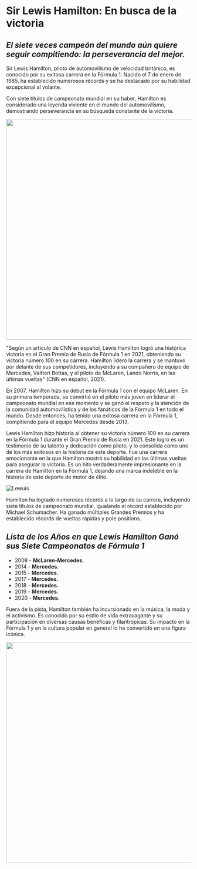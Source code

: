 #  Sir Lewis Hamilton: En busca de la victoria

## ***El siete veces campeón del mundo aún quiere seguir compitiendo: la perseverancia del mejor.***

Sir Lewis Hamilton, piloto de automovilismo de velocidad británico, es conocido por su exitosa carrera en la Fórmula 1. Nacido el 7 de enero de 1985, ha establecido numerosos récords y se ha destacado por su habilidad excepcional al volante. 

Con siete títulos de campeonato mundial en su haber, Hamilton es considerado una leyenda viviente en el mundo del automovilismo, demostrando perseverancia en su búsqueda constante de la victoria.

<p align="center"> <img src="https://www.eluniverso.com/resizer/ux2d-ESvsX2kV0XMc3kJsi8_KuI=/0x0:3309x2410/920x670/filters:quality(70)/cloudfront-us-east-1.images.arcpublishing.com/eluniverso/3VH46OASMBLHZJ6WWQ7VVHCRV4.jpg" width="600">

 
"Según un artículo de CNN en español, Lewis Hamilton logró una histórica victoria en el Gran Premio de Rusia de Fórmula 1 en 2021, obteniendo su victoria número 100 en su carrera. Hamilton lideró la carrera y se mantuvo por delante de sus competidores, incluyendo a su compañero de equipo de Mercedes, Valtteri Bottas, y el piloto de McLaren, Lando Norris, en las últimas vueltas" (CNN en español, 2021).
  
En 2007, Hamilton hizo su debut en la Fórmula 1 con el equipo McLaren. En su primera temporada, se convirtió en el piloto más joven en liderar el campeonato mundial en ese momento y se ganó el respeto y la atención de la comunidad automovilística y de los fanáticos de la Fórmula 1 en todo el mundo. Desde entonces, ha tenido una exitosa carrera en la Fórmula 1, compitiendo para el equipo Mercedes desde 2013.
 
 Lewis Hamilton hizo historia al obtener su victoria número 100 en su carrera en la Fórmula 1 durante el Gran Premio de Rusia en 2021. Este logro es un testimonio de su talento y dedicación como piloto, y lo consolida como uno de los más exitosos en la historia de este deporte. Fue una carrera emocionante en la que Hamilton mostró su habilidad en las últimas vueltas para asegurar la victoria. Es un hito verdaderamente impresionante en la carrera de Hamilton en la Fórmula 1, dejando una marca indeleble en la historia de este deporte de motor de élite.

![Lewuis](https://user-images.githubusercontent.com/129206978/231617826-36244c00-1089-49be-9a3d-2294364265a4.png)

 Hamilton ha logrado numerosos récords a lo largo de su carrera, incluyendo siete títulos de campeonato mundial, igualando el récord establecido por Michael Schumacher. Ha ganado múltiples Grandes Premios y ha establecido récords de vueltas rápidas y pole positions. 
 
 ## ***Lista de los Años en que Lewis Hamilton Ganó sus Siete Campeonatos de Fórmula 1***
* 2008 - **McLaren-Mercedes.**
* 2014 - **Mercedes.**
* 2015 - **Mercedes.**
* 2017 - **Mercedes.**
* 2018 - **Mercedes.**
* 2019 - **Mercedes.**
* 2020 - **Mercedes.**
 
 Fuera de la pista, Hamilton también ha incursionado en la música, la moda y el activismo. Es conocido por su estilo de vida extravagante y su participación en diversas causas benéficas y filantrópicas. Su impacto en la Fórmula 1 y en la cultura popular en general lo ha convertido en una figura icónica. 
 <p align="center"> <img src="https://pbs.twimg.com/media/FqNFz-NXgAEBXyf.jpg" width="600">
 
